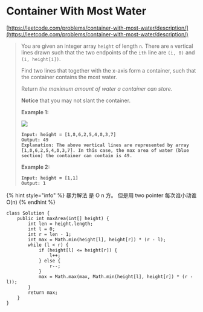 # Container With Most Water

[https://leetcode.com/problems/container-with-most-water/description/](https://leetcode.com/problems/container-with-most-water/description/)

> You are given an integer array `height` of length `n`. There are `n` vertical lines drawn such that the two endpoints of the `ith` line are `(i, 0)` and `(i, height[i])`.
>
> Find two lines that together with the x-axis form a container, such that the container contains the most water.
>
> Return _the maximum amount of water a container can store_.
>
> **Notice** that you may not slant the container.
>
> &#x20;
>
> **Example 1:**
>
> ![](https://s3-lc-upload.s3.amazonaws.com/uploads/2018/07/17/question_11.jpg)
>
> <pre><code><strong>Input: height = [1,8,6,2,5,4,8,3,7]
> </strong><strong>Output: 49
> </strong><strong>Explanation: The above vertical lines are represented by array [1,8,6,2,5,4,8,3,7]. In this case, the max area of water (blue section) the container can contain is 49.
> </strong></code></pre>
>
> **Example 2:**
>
> <pre><code><strong>Input: height = [1,1]
> </strong><strong>Output: 1
> </strong></code></pre>

{% hint style="info" %}
暴力解法 是 O n 方。 但是用 two pointer 每次谁小动谁 O(n)
{% endhint %}

```
class Solution {
    public int maxArea(int[] height) {
        int len = height.length;
        int l = 0;
        int r = len - 1;
        int max = Math.min(height[l], height[r]) * (r - l);
        while (l < r) {
            if (height[l] <= height[r]) {
                l++;
            } else {
                r--;
            }
            max = Math.max(max, Math.min(height[l], height[r]) * (r - l));
        }
        return max;
    }
}
```
